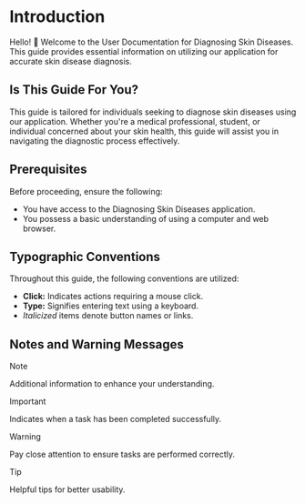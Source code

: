 # Introduction

Hello! 👋 Welcome to the User Documentation for Diagnosing Skin Diseases. This guide provides essential information on utilizing our application for accurate skin disease diagnosis.

## Is This Guide For You?

This guide is tailored for individuals seeking to diagnose skin diseases using our application. Whether you're a medical professional, student, or individual concerned about your skin health, this guide will assist you in navigating the diagnostic process effectively.

## Prerequisites

Before proceeding, ensure the following:

- You have access to the Diagnosing Skin Diseases application.
- You possess a basic understanding of using a computer and web browser.

## Typographic Conventions

Throughout this guide, the following conventions are utilized:

- **Click:** Indicates actions requiring a mouse click.
- **Type:** Signifies entering text using a keyboard.
- _Italicized_ items denote button names or links.

## Notes and Warning Messages

> [!NOTE]
> Additional information to enhance your understanding.

> [!IMPORTANT]
> Indicates when a task has been completed successfully.

> [!WARNING]
> Pay close attention to ensure tasks are performed correctly.

> [!TIP]
> Helpful tips for better usability.
